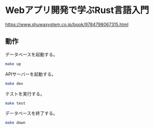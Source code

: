 # Webアプリ開発で学ぶRust言語入門

<https://www.shuwasystem.co.jp/book/9784798067315.html>

## 動作

データベースを起動する。

```sh
make up
```

APIサーバーを起動する。

```sh
make dev
```

テストを実行する。

```sh
make test
```

データベースを終了する。

```sh
make down
```
